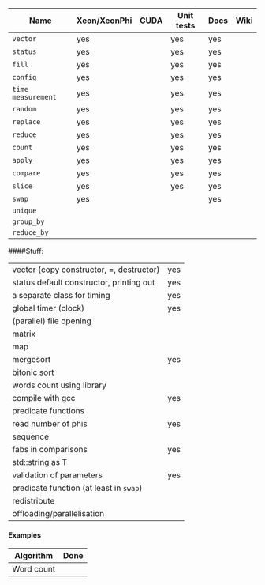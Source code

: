 |Name|Xeon/XeonPhi|CUDA|Unit tests|Docs|Wiki|
|---|---|---|---|---|---|
|`vector`|yes||yes|yes|
|`status`|yes||yes|yes|
|`fill`|yes||yes|yes|
|`config`|yes||yes|yes|
|`time measurement`|yes||yes|yes|
|`random`|yes||yes|yes|
|`replace`|yes||yes|yes|
|`reduce`|yes||yes|yes|
|`count`|yes||yes|yes|
|`apply`|yes||yes|yes|
|`compare`|yes||yes|yes|
|`slice`|yes||yes|yes|
|`swap`|yes|||yes||
|`unique`|
|`group_by`|
|`reduce_by`|

####Stuff:

|||
|---|---|
|vector (copy constructor, =, destructor)|yes|
|status default constructor, printing out|yes|
|a separate class for timing|yes|
|global timer (clock)|yes|
|(parallel) file opening||
|matrix||
|map||
|mergesort|yes|
|bitonic sort||
|words count using library||
|compile with gcc|yes|
|predicate functions||
|read number of phis|yes|
|sequence||
|fabs in comparisons|yes|
|std::string as T||
|validation of parameters|yes|
|predicate function (at least in `swap`)||
|redistribute||
|offloading/parallelisation||

#### Examples

|Algorithm|Done|
|---|---|
|Word count||
